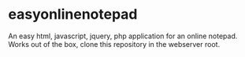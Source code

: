 # easyonlinenotepad
An easy html, javascript, jquery, php application for an online notepad. Works out of the box, clone this repository in the webserver root.

